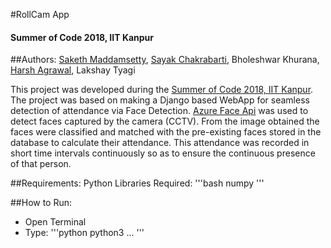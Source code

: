 #RollCam App
#### Summer of Code 2018, IIT Kanpur

##Authors: [Saketh Maddamsetty](https://smaakd.github.io), [Sayak Chakrabarti](sayaksc.github.io), Bholeshwar Khurana, [Harsh Agrawal](https://www.cse.iitk.ac.in/users/harsh/), Lakshay Tyagi


This project was developed during the [Summer of Code 2018, IIT Kanpur](https://soc.cse.iitk.ac.in/). 
The project was based on making a Django based WebApp for seamless detection of attendance via Face Detection. [Azure Face Api](https://azure.microsoft.com/en-in/services/cognitive-services/face/) was used to detect faces captured by the camera (CCTV). 
From the image obtained the faces were classified and matched with the pre-existing faces stored in the database to calculate their attendance. This attendance was recorded in short time intervals continuously so as to ensure the continuous presence of that person.


##Requirements:
Python Libraries Required:
'''bash
  numpy
'''

##How to Run:
- Open Terminal
- Type:
  '''python
    python3 ...
  '''









